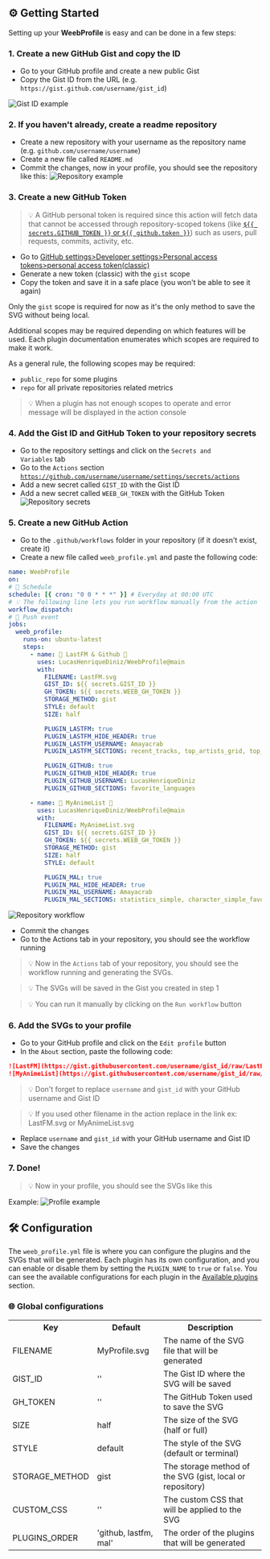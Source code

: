 <!-- SETUP:README @TODO UPDATE THIS -->

## ⚙️ Getting Started

Setting up your <b>WeebProfile</b> is easy and can be done in a few steps:

### 1. Create a new GitHub Gist and copy the ID

- Go to your GitHub profile and create a new public Gist
- Copy the Gist ID from the URL (e.g. `https://gist.github.com/username/gist_id`)

![Gist ID example](/src/readme/imgs/gist_id_example.png)

### 2. If you haven't already, create a readme repository

- Create a new repository with your username as the repository name (e.g. `github.com/username/username`)
- Create a new file called `README.md`
- Commit the changes, now in your profile, you should see the repository like this:
  ![Repository example](/src/readme/imgs/create_readme_repo.png)

### 3. Create a new GitHub Token

> 💡 A GitHub personal token is required since this action will fetch data that cannot be accessed through repository-scoped tokens (like [`${{ secrets.GITHUB_TOKEN }}` or `${{ github.token }}`](https://docs.github.com/en/actions/security-guides/automatic-token-authentication#about-the-github_token-secret)) such as users, pull requests, commits, activity, etc.

- Go to [GitHub settings>Developer settings>Personal access tokens>personal access token(classic)](https://github.com/settings/tokens)
- Generate a new token (classic) with the `gist` scope
- Copy the token and save it in a safe place (you won't be able to see it again)

Only the `gist` scope is required for now as it's the only method to save the SVG without being local.

Additional scopes may be required depending on which features will be used. Each plugin documentation enumerates which scopes are required to make it work.

As a general rule, the following scopes may be required:

- `public_repo` for some plugins
  <!-- - `read:org` for all organizations related metrics -->
- `repo` for all private repositories related metrics
  <!-- - `read:user` for some private repositories related metrics -->
  <!-- - `read:packages` for some packages related metrics -->
  <!-- - `read:project` for some projects related metrics -->

> 💡 When a plugin has not enough scopes to operate and error message will be displayed in the action console

### 4. Add the Gist ID and GitHub Token to your repository secrets

- Go to the repository settings and click on the <code>Secrets and Variables</code> tab
- Go to the <code>Actions</code> section <code>https://github.com/username/username/settings/secrets/actions</code>
- Add a new secret called `GIST_ID` with the Gist ID
- Add a new secret called `WEEB_GH_TOKEN` with the GitHub Token
  ![Repository secrets](/src/readme/imgs/add_secrets_repo.png)

### 5. Create a new GitHub Action

- Go to the `.github/workflows` folder in your repository (if it doesn't exist, create it)
- Create a new file called `weeb_profile.yml` and paste the following code:

```yml
name: WeebProfile
on:
# 🦀 Schedule
schedule: [{ cron: "0 0 * * *" }] # Everyday at 00:00 UTC
# 💡 The following line lets you run workflow manually from the action tab!
workflow_dispatch:
# 🚀 Push event
jobs:
  weeb_profile:
    runs-on: ubuntu-latest
    steps:
      - name: 🦀 LastFM & Github 🦀
        uses: LucasHenriqueDiniz/WeebProfile@main
        with:
          FILENAME: LastFM.svg
          GIST_ID: ${{ secrets.GIST_ID }}
          GH_TOKEN: ${{ secrets.WEEB_GH_TOKEN }}
          STORAGE_METHOD: gist
          STYLE: default
          SIZE: half

          PLUGIN_LASTFM: true
          PLUGIN_LASTFM_HIDE_HEADER: true
          PLUGIN_LASTFM_USERNAME: Amayacrab
          PLUGIN_LASTFM_SECTIONS: recent_tracks, top_artists_grid, top_albums_grid

          PLUGIN_GITHUB: true
          PLUGIN_GITHUB_HIDE_HEADER: true
          PLUGIN_GITHUB_USERNAME: LucasHenriqueDiniz
          PLUGIN_GITHUB_SECTIONS: favorite_languages

      - name: 🦀 MyAnimeList 🦀
        uses: LucasHenriqueDiniz/WeebProfile@main
        with:
          FILENAME: MyAnimeList.svg
          GIST_ID: ${{ secrets.GIST_ID }}
          GH_TOKEN: ${{ secrets.WEEB_GH_TOKEN }}
          STORAGE_METHOD: gist
          SIZE: half
          STYLE: default

          PLUGIN_MAL: true
          PLUGIN_MAL_HIDE_HEADER: true
          PLUGIN_MAL_USERNAME: Amayacrab
          PLUGIN_MAL_SECTIONS: statistics_simple, character_simple_favorites, anime_favorites
```

![Repository workflow](/src/readme/imgs/workflow_example.png)

- Commit the changes
- Go to the Actions tab in your repository, you should see the workflow running

> 💡 Now in the `Actions` tab of your repository, you should see the workflow running and generating the SVGs.

> 💡 The SVGs will be saved in the Gist you created in step 1

> 💡 You can run it manually by clicking on the `Run workflow` button

### 6. Add the SVGs to your profile

- Go to your GitHub profile and click on the `Edit profile` button
- In the `About` section, paste the following code:

```md
![LastFM](https://gist.githubusercontent.com/username/gist_id/raw/LastFM.svg)
![MyAnimeList](https://gist.githubusercontent.com/username/gist_id/raw/MyAnimeList.svg)
```

> 💡 Don't forget to replace `username` and `gist_id` with your GitHub username and Gist ID

> 💡 If you used other filename in the action replace in the link ex: LastFM.svg or MyAnimeList.svg

- Replace `username` and `gist_id` with your GitHub username and Gist ID
- Save the changes

### 7. Done!

> 💡 Now in your profile, you should see the SVGs like this

Example:
![Profile example](/src/readme/imgs/profile_example.png)

<!-- CONFIGS -->

## 🛠️ Configuration

The `weeb_profile.yml` file is where you can configure the plugins and the SVGs that will be generated.
Each plugin has its own configuration, and you can enable or disable them by setting the `PLUGIN_NAME` to `true` or `false`.
You can see the available configurations for each plugin in the [Available plugins](#-available-plugins) section.

### 🌐 Global configurations

<table>
  <tr>
    <th>Key</th>
    <th>Default</th>
    <th>Description</th>
  </tr>
  <tr>
    <td>FILENAME</td>
    <td>MyProfile.svg</td>
    <td>The name of the SVG file that will be generated</td>
  </tr>
  <tr>
    <td>GIST_ID</td>
    <td>''</td>
    <td>The Gist ID where the SVG will be saved</td>
  </tr>
  <tr>
    <td>GH_TOKEN</td>
    <td>''</td>
    <td>The GitHub Token used to save the SVG</td>
  </tr>
  <tr>
    <td>SIZE</td>
    <td>half</td>
    <td>The size of the SVG (half or full)</td>
  </tr>
  <tr>
    <td>STYLE</td>
    <td>default</td>
    <td>The style of the SVG (default or terminal)</td>
  </tr>
  <tr>
    <td>STORAGE_METHOD</td>
    <td>gist</td>
    <td>The storage method of the SVG (gist, local or repository)</td>
  </tr>
  <tr>
    <td>CUSTOM_CSS</td>
    <td>''</td>
    <td>The custom CSS that will be applied to the SVG</td>
  </tr>
  <tr>
    <td>PLUGINS_ORDER</td>
    <td>'github, lastfm, mal'</td>
    <td>The order of the plugins that will be generated</td>
  </tr>
</table>
